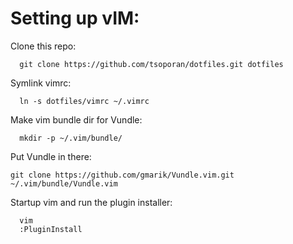 Setting up vIM:
===============

Clone this repo:
```
  git clone https://github.com/tsoporan/dotfiles.git dotfiles
```

Symlink vimrc:
```
  ln -s dotfiles/vimrc ~/.vimrc
```

Make vim bundle dir for Vundle:
```
  mkdir -p ~/.vim/bundle/
```

Put Vundle in there:
```
git clone https://github.com/gmarik/Vundle.vim.git ~/.vim/bundle/Vundle.vim
```

Startup vim and run the plugin installer:
```
  vim
  :PluginInstall
```

